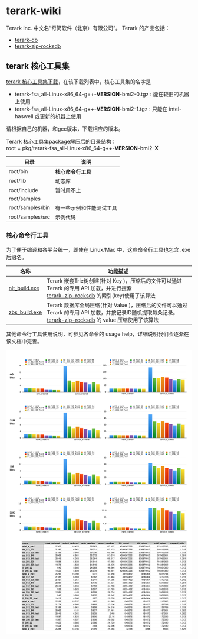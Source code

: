 # terark-wiki

Terark Inc. 中文名“奇简软件（北京）有限公司”。
Terark 的产品包括：
- [terark-db](https://github.com/Terark/terark-db)
- [terark-zip-rocksdb](https://github.com/Terark/terark-zip-rocksdb)

## terark 核心工具集

[terark 核心工具集下载](http://nark.cc/download/)，在该下载列表中，核心工具集的名字是
- terark-fsa_all-Linux-x86_64-g++-**VERSION**-bmi2-0.tgz : 能在较旧的机器上使用
- terark-fsa_all-Linux-x86_64-g++-**VERSION**-bmi2-1.tgz : 只能在 intel-haswell 或更新的机器上使用

请根据自己的机器，和gcc版本，下载相应的版本。

Terark 核心工具集package解压后的目录结构：<br>
root = pkg/terark-fsa_all-Linux-x86_64-g++-**VERSION**-bmi2-**X**<br>

|目录|说明|
--------|---------|
root/bin| **核心命令行工具** |
root/lib| 动态库 |
root/include| 暂时用不上 |
root/samples| |
root/samples/bin| 有一些示例和性能测试工具|
root/samples/src| 示例代码 |

### 核心命令行工具
为了便于编译和各平台统一，即使在 Linux/Mac 中，这些命令行工具也包含 .exe 后缀名。

|名称|功能描述  |
-----|-----|
[nlt_build.exe](tools/bin/nlt_build.exe.md)|Terark 嵌套Trie树创建(针对 Key )，压缩后的文件可以通过 Terark 的专用 API 加载，并进行搜索<br>[terark-zip-rocksdb](https://github.com/Terark/terark-zip-rocksdb) 的索引(key)使用了该算法|
[zbs_build.exe](tools/bin/zbs_build.exe.md)|Terark 数据库全局压缩(针对 Value )，压缩后的文件可以通过 Terark 的专用 API 加载，并按记录ID随机提取每条记录。[terark-zip-rocksdb](https://github.com/Terark/terark-zip-rocksdb) 的 value 压缩使用了该算法|


其他命令行工具使用说明，可参见各命令的 usage help，详细说明我们会逐渐在该文档中完善。

![rank_select](/graphs/rank_select.svg)
